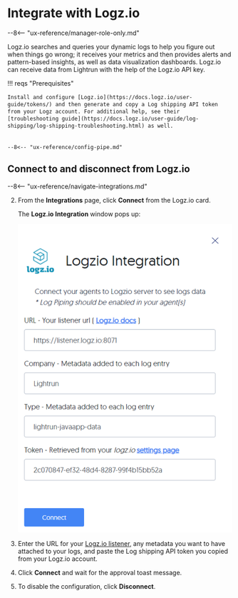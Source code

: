 # Integrate with Logz.io

--8<-- "ux-reference/manager-role-only.md"

Logz.io searches and queries your dynamic logs to help you figure out when things go wrong; it receives your metrics and then provides alerts and pattern-based insights, as well as data visualization dashboards. Logz.io can receive data from Lightrun with the help of the Logz.io API key.
 
!!! reqs "Prerequisites"

    Install and configure [Logz.io](https://docs.logz.io/user-guide/tokens/) and then generate and copy a Log shipping API token from your Logz account. For additional help, see their [troubleshooting guide](https://docs.logz.io/user-guide/log-shipping/log-shipping-troubleshooting.html) as well.


    --8<-- "ux-reference/config-pipe.md"

## Connect to and disconnect from Logz.io

--8<-- "ux-reference/navigate-integrations.md"

2. From the **Integrations** page, click **Connect** from the Logz.io card.

    The **Logz.io Integration** window pops up:

    ![Logz.io Configuration -third](../assets/images/logzio.png)
	
3. Enter the URL for your [Logz.io listener](https://docs.logz.io/user-guide/log-shipping/listener-ip-addresses.html), any metadata you want to have attached to your logs, and paste the Log shipping API token you copied from your Logz.io account.

6.  Click **Connect** and wait for the approval toast message.

7. To disable the configuration, click **Disconnect**.

<!-- 
!!! note 
    If there are several logs per millisecond, sort the logs chronologically per agent by sorting or filtering by the `agentId` field, and then sorting by the `order` field.
-->
